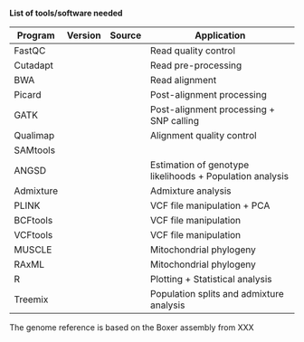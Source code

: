 **List of tools/software needed**

| Program | Version | Source | Application |
|----------|----------|----------|----------|
| FastQC | | | Read quality control |
| Cutadapt | | | Read pre-processing |
| BWA | | | Read alignment |
| Picard | | | Post-alignment processing |
| GATK | | | Post-alignment processing + SNP calling |
| Qualimap | | | Alignment quality control |
| SAMtools | | | |
| ANGSD | | | Estimation of genotype likelihoods + Population analysis |
| Admixture | | | Admixture analysis |
| PLINK | | | VCF file manipulation + PCA |
| BCFtools | | | VCF file manipulation |
| VCFtools | | | VCF file manipulation |
| MUSCLE | | | Mitochondrial phylogeny |
| RAxML | | | Mitochondrial phylogeny |
| R | | | Plotting + Statistical analysis |
| Treemix | | | Population splits and admixture analysis |

The genome reference is based on the Boxer assembly from XXX
